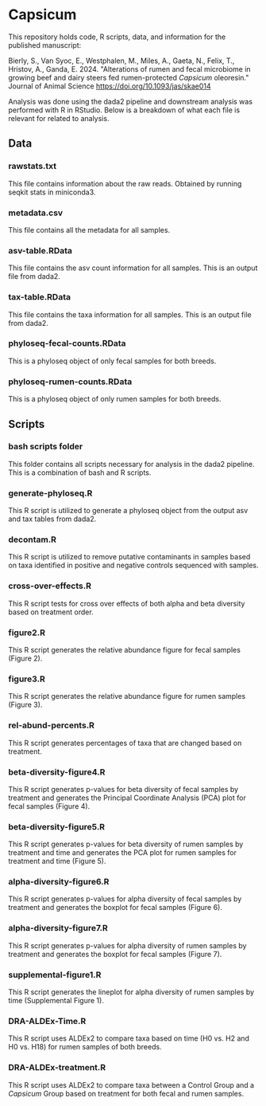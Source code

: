 # Capsicum

This repository holds code, R scripts, data, and information for the published manuscript: 

Bierly, S., Van Syoc, E., Westphalen, M., Miles, A., Gaeta, N., Felix, T., Hristov, A., Ganda, E. 2024. "Alterations of rumen and fecal microbiome in growing beef and dairy steers fed rumen-protected *Capsicum* oleoresin." Journal of Animal Science https://doi.org/10.1093/jas/skae014


Analysis was done using the dada2 pipeline and downstream analysis was performed with R in RStudio. Below is a breakdown of what each file is relevant for related to analysis. 

## Data

### rawstats.txt
This file contains information about the raw reads. Obtained by running seqkit stats in miniconda3. 

### metadata.csv
This file contains all the metadata for all samples. 

### asv-table.RData
This file contains the asv count information for all samples. This is an output file from dada2.

### tax-table.RData
This file contains the taxa information for all samples. This is an output file from dada2. 

### phyloseq-fecal-counts.RData
This is a phyloseq object of only fecal samples for both breeds. 

### phyloseq-rumen-counts.RData
This is a phyloseq object of only rumen samples for both breeds. 

## Scripts

### bash scripts folder
This folder contains all scripts necessary for analysis in the dada2 pipeline. This is a combination of bash and R scripts. 

### generate-phyloseq.R
This R script is utilized to generate a phyloseq object from the output asv and tax tables from dada2. 

### decontam.R
This R script is utilized to remove putative contaminants in samples based on taxa identified in positive and negative controls sequenced with samples.

### cross-over-effects.R
This R script tests for cross over effects of both alpha and beta diversity based on treatment order. 

### figure2.R
This R script generates the relative abundance figure for fecal samples (Figure 2). 

### figure3.R
This R script generates the relative abundance figure for rumen samples (Figure 3). 

### rel-abund-percents.R
This R script generates percentages of taxa that are changed based on treatment. 

### beta-diversity-figure4.R
This R script generates p-values for beta diversity of fecal samples by treatment and generates the Principal Coordinate Analysis (PCA) plot for fecal samples (Figure 4).

### beta-diversity-figure5.R
This R script generates p-values for beta diversity of rumen samples by treatment and time and generates the PCA plot for rumen samples for treatment and time (Figure 5).

### alpha-diversity-figure6.R
This R script generates p-values for alpha diversity of fecal samples by treatment and generates the boxplot for fecal samples (Figure 6). 

### alpha-diversity-figure7.R
This R script generates p-values for alpha diversity of rumen samples by treatment and generates the boxplot for fecal samples (Figure 7). 

### supplemental-figure1.R
This R script generates the lineplot for alpha diversity of rumen samples by time (Supplemental Figure 1). 

### DRA-ALDEx-Time.R
This R script uses ALDEx2 to compare taxa based on time (H0 vs. H2 and H0 vs. H18) for rumen samples of both breeds. 

### DRA-ALDEx-treatment.R
This R script uses ALDEx2 to compare taxa between a Control Group and a *Capsicum* Group based on treatment for both fecal and rumen samples. 

